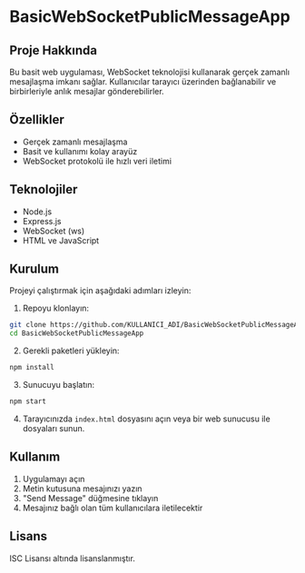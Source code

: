 # BasicWebSocketPublicMessageApp

## Proje Hakkında
Bu basit web uygulaması, WebSocket teknolojisi kullanarak gerçek zamanlı mesajlaşma imkanı sağlar. Kullanıcılar tarayıcı üzerinden bağlanabilir ve birbirleriyle anlık mesajlar gönderebilirler.

## Özellikler
- Gerçek zamanlı mesajlaşma
- Basit ve kullanımı kolay arayüz
- WebSocket protokolü ile hızlı veri iletimi

## Teknolojiler
- Node.js
- Express.js
- WebSocket (ws)
- HTML ve JavaScript

## Kurulum
Projeyi çalıştırmak için aşağıdaki adımları izleyin:

1. Repoyu klonlayın:
```bash
git clone https://github.com/KULLANICI_ADI/BasicWebSocketPublicMessageApp.git
cd BasicWebSocketPublicMessageApp
```

2. Gerekli paketleri yükleyin:
```bash
npm install
```

3. Sunucuyu başlatın:
```bash
npm start
```

4. Tarayıcınızda `index.html` dosyasını açın veya bir web sunucusu ile dosyaları sunun.

## Kullanım
1. Uygulamayı açın
2. Metin kutusuna mesajınızı yazın
3. "Send Message" düğmesine tıklayın
4. Mesajınız bağlı olan tüm kullanıcılara iletilecektir

## Lisans
ISC Lisansı altında lisanslanmıştır.